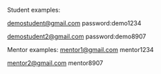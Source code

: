 Student examples:

demostudent@gmail.com
password:demo1234

demostudent2@gmail.com
password:demo8907


Mentor examples:
mentor1@gmail.com
mentor1234

mentor2@gmail.com
mentor8907
